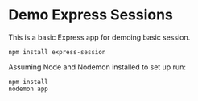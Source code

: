 # Demo Express Sessions

This is a basic Express app for demoing basic session.

```terminal
npm install express-session
```

Assuming Node and Nodemon installed to set up run:

```terminal
npm install
nodemon app
```
